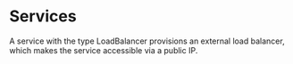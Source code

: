 # Services
A service with the type LoadBalancer provisions an external load balancer, which makes the service accessible via a public IP.